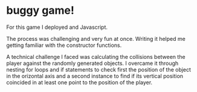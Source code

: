 # buggy game!

For this game I deployed <canvas> and Javascript.

The process was challenging and very fun at once. Writing it helped me getting familiar with the constructor functions.

A technical challenge I faced was calculating the collisions between the player against the randomly generated objects.
I overcame it through nesting for loops and if statements to check first the position of the object in the orizontal axis and a second instance to find if its vertical position coincided in at least one point to the position of the player.
